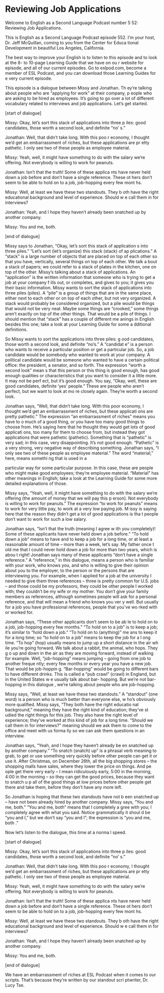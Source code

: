 # Reviewing Job Applications

Welcome to English as a Second Language Podcast number 5 52: Reviewing Job Applications.

This is English as a Second Language Podcast episode 552.  I’m your host, Dr. Jeff McQuillan, coming to you from the Center for Educa tional Development in beautiful Los Angeles, California.

The best way to improve your English is to listen to this episode and to look at the 8- to 10-page Learning Guide that we have on ou r website for episode, and all of our current episodes.  Go to eslpod.com, become a  member of ESL Podcast, and you can download those Learning Guides for e very current episode.

This episode is a dialogue between Missy and Jonathan.  Th ey’re talking about people who are “applying for work” at their company, p eople who are asking to be hired as employees.  It’s going to go over a lot of different vocabulary related to interviews and job applications.  Let’s get started.

[start of dialogue]

Missy:  Okay, let’s sort this stack of applications into three p iles: good candidates, those worth a second look, and definite “no’ s.”

Jonathan:  Well, that didn’t take long.  With this poo r economy, I thought we’d get an embarrassment of riches, but these applications are pr etty pathetic.  I only see two of these people as employee material.

Missy:  Yeah, well, it might have something to do with the salary we’re offering. Not everybody is willing to work for peanuts.

Jonathan:  Isn’t that the truth!  Some of these applica nts have never held down a job before and don’t have a single reference.  These ot hers don’t seem to be able to hold on to a job, job-hopping every few mont hs.

Missy:  Well, at least we have these two standouts.  They b oth have the right educational background and level of experience.  Should w e call them in for interviews?

Jonathan:  Yeah, and I hope they haven’t already been snatched up by another company.

 Missy:  You and me, both.

[end of dialogue]

Missy says to Jonathan, “Okay, let’s sort this stack of application s into three piles.”  “Let’s sort (let’s organize) this stack (stack) of ap plications.”  A “stack” is a large number of objects that are placed on top of each  other so that you have, vertically, several things on top of each other.  We talk a bout a stack of papers; we could refer to a stack of plates in the kitchen, one on  top of the other.  Missy’s talking about a stack of applications.  An “application” is the written information that someone who is trying to get a job at your company f ills out, or completes, and gives to you; it gives you their basic information.  Missy wants to sort the stack of applications into three piles (piles).  A “pile”  is a group of things that are in the same place, either next to each other or on top of each other, but not very organized.  A stack would probably be considered organized,  but a pile would be things that would not be very neat.  Maybe some things are “crooked,” some things aren’t exactly on top of the other things.  That would be a pile of things.  I should mention that “stack” has a couple of different me anings in English besides this one; take a look at your Learning Guide for some a dditional definitions.

So Missy wants to sort the applications into three piles: g ood candidates, those worth a second look, and definite “no’s.”  A “candidat e” is a person who wants to receive a particular position or get a particular job.  So, a job candidate would be somebody who wanted to work at your company.  A political candidate would be someone who wanted to have a certain political office: the president, a senator, and so forth.  The expression “worth a second look” mean s that this person or this thing is good enough, has good enough qualities or  characteristics that you want to consider it a little more.  It may not be perf ect, but it’s good enough.  You say, “Okay, well, these are good candidates, definite ‘yes’ people.”  These are people who aren’t perfect, but we want to look at mo re closely again.  They’re worth a second look.

Jonathan says, “Well, that didn’t take long.  With this poor economy, I thought we’d get an embarrassment of riches, but these applicati ons are pretty pathetic.” The expression “an embarrassment of riches” means you have to o much of a good thing, or you have too many good things to choose from.  He’s saying here that he thought they would get lots of good applicati ons, too many for them to choose from, but instead they got applications that were  pathetic (pathetic). Something that is “pathetic” is very sad; in this case, very disappointing.  It’s not good enough.  “Pathetic” is a very strong, very negative way of describing something.  Jonathan says, “I only see two of these people  as employee material.”  The word “material,” here, means somethi ng that is used in a

 particular way for some particular purpose.  In this case,  these are people who might make good employees; they’re employee material.  “Material” has other meanings in English; take a look at the Learning Guide for some more detailed explanations of those.

Missy says, “Yeah, well, it might have something to do with  the salary we’re offering (the amount of money that we will pay this p erson).  Not everybody is willing to work for peanuts.”  The expression “to work for peanuts” means to work for very little pay, to work at a very low paying job.  M issy is saying here that the reason they didn’t get a lot of good applications is tha t people don’t want to work for such a low salary.

Jonathan says, “Isn’t that the truth (meaning I agree w ith you completely)!  Some of these applicants have never held down a job before.”  “To hold down a job” means to have and to keep a job for a long time, or at  least a reasonable amount of time – more than a week, let’s say.  My father once t old me that I could never hold down a job for more than two years, which is abou t right!  Jonathan says many of these applicants “don’t have a single reference.”   A “reference,” in this dialogue, means a person who is familiar with your work,  who knows you, and who is willing to give their opinion about you to the employer, to the person or the persons that are interviewing you.  For example, when I applied for a job at the university I needed to give them three references – three  is pretty common for U.S. jobs – and those could be my professors, they could be other people I worked with; they couldn’t be my wife or my mother.  You  don’t give your family members as references, although sometimes people will ask for a personal reference, and that will mean a friend who knows you ver y well.  But usually for a job you have professional references, people that you’ve wo rked with or worked for.

Jonathan says, “These other applicants don’t seem to be ab le to hold on to a job, job-hopping every few months.”  “To hold on to a job” is to keep a job; it’s similar to “hold down a job.”  “To hold on to (anything)” me ans to keep it for a long time; so “to hold on to a job” means to keep the job for a l ong time.  “To hop” (hop) usually means to jump up a short distance in the air wh ile you’re going forward. We talk about a rabbit, the animal, who hops.  They g o up and down in the air as they are moving forward, instead of walking for example.   Well, “job-hopping” means jumping – going from one job to another freque ntly; every few months or every year you have a new job.  That would be job-hoppin g.  “Bar-hopping” would be going to different bars to have different drinks.  This is called a “pub crawl” (crawl) in England, but in the United States w e usually talk about bar- hopping.  But we’re not bar-hopping in this dialogue , we’re talking about people who are job-hopping.

 Missy says, “Well, at least we have these two standouts.”  A “standout” (one word) is a person who is much better than everyone else, w ho’s obviously more qualified.  Missy says, “They both have the right educatio nal background,” meaning they have the right kind of education; they’ve st udied the right things for this job.  They also have the right level of experience; they’ve worked at this kind of job for a long time.  “Should we call them in for interviews?” meaning should we ask them to come to the office and meet with us forma lly so we can ask them questions in an interview.

Jonathan says, “Yeah, and I hope they haven’t already be en snatched up by another company.”  “To snatch (snatch) up” is a phrasal verb meaning to grab, to get or use something very quickly before other people can  get it or use it.  After Christmas, on December 26th, all the big shopping stores – the shopping malls have sales, where they lower the price on things.  And pe ople get there very early – I mean ridiculously early, 5:00 in the morning, 4:00 in the morning – so they can get the good prices, because they want to snatch u p all of the good things at low prices before other people get there and  take them, before they don’t have any more left.

So Jonathan is hoping that these two standouts have not b een snatched up – have not been already hired by another company.  Missy says, “You and me, both.”  “You and me, both” means that I completely a gree with you; I completely agree with what you said.  Notice grammatically it shoul d be “you and I,” but we don’t say “you and I”; the expression is “you and me, both .”

Now let’s listen to the dialogue, this time at a norma l speed.

[start of dialogue]

Missy:  Okay, let’s sort this stack of applications into three p iles: good candidates, those worth a second look, and definite “no’ s.”

Jonathan:  Well, that didn’t take long.  With this poo r economy, I thought we’d get an embarrassment of riches, but these applications are pr etty pathetic.  I only see two of these people as employee material.

Missy:  Yeah, well, it might have something to do with the salary we’re offering. Not everybody is willing to work for peanuts.

 Jonathan:  Isn’t that the truth!  Some of these applica nts have never held down a job before and don’t have a single reference.  These ot hers don’t seem to be able to hold on to a job, job-hopping every few mont hs.

Missy:  Well, at least we have these two standouts.  They b oth have the right educational background and level of experience.  Should w e call them in for interviews?

Jonathan:  Yeah, and I hope they haven’t already been snatched up by another company.

Missy:  You and me, both.

[end of dialogue]

We have an embarrassment of riches at ESL Podcast when it comes to our scripts.  That’s because they’re written by our standout scri ptwriter, Dr. Lucy Tse.





